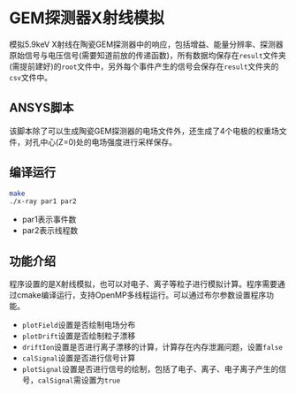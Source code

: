# GEM探测器X射线模拟
模拟5.9keV X射线在陶瓷GEM探测器中的响应，包括增益、能量分辨率、探测器原始信号与电压信号(需要知道前放的传递函数)，所有数据均保存在`result`文件夹(需提前建好)的`root`文件中，另外每个事件产生的信号会保存在`result`文件夹的`csv`文件中。

## ANSYS脚本
该脚本除了可以生成陶瓷GEM探测器的电场文件外，还生成了4个电极的权重场文件，对孔中心(Z=0)处的电场强度进行采样保存。

## 编译运行
```bash
make
./x-ray par1 par2
```
- par1表示事件数
- par2表示线程数

## 功能介绍
程序设置的是X射线模拟，也可以对电子、离子等粒子进行模拟计算。程序需要通过cmake编译运行，支持OpenMP多线程运行。可以通过布尔参数设置程序功能。
- `plotField`设置是否绘制电场分布
- `plotDrift`设置是否绘制粒子漂移
- `driftIon`设置是否进行离子漂移的计算，计算存在内存泄漏问题，设置`false`
- `calSignal`设置是否进行信号计算
- `plotSignal`设置是否进行信号的绘制，包括了电子、离子、电子离子产生的信号，`calSignal`需设置为`true`
